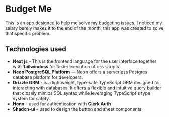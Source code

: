 # Budget Me
This is an app designed to help me solve my budgeting issues. I noticed my salary barely makes it to the end of the month, this app was created to solve that specific problem.

## Technologies used
* __Next js__ - This is the frontend language for the user interface together with __Tailwindcss__ for faster execution of css scripts
* __Neon PostgreSQL Platform__ — Neon offers a serverless Postgres database platform for developers.
* __Drizzle ORM__ - is a lightweight, type-safe TypeScript ORM designed for interacting with databases. It offers a flexible and intuitive query builder that closely mimics SQL syntax while leveraging TypeScript's type system for safety.
* __Hono__ - used for authentication with **Clerk Auth**
* __Shadcn-ui__ - used to design the button and sheet components

